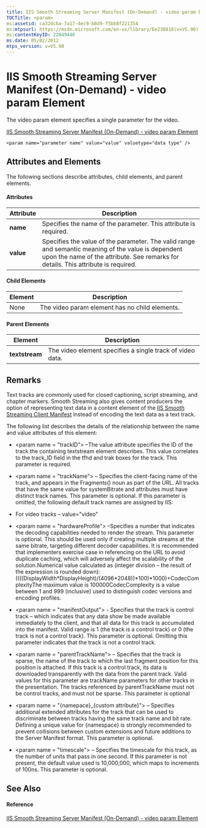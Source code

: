 ```yaml
---
title: IIS Smooth Streaming Server Manifest (On-Demand) - video param Element
TOCTitle: <param>
ms:assetid: ca32dcba-7a17-4ec9-b8d9-f5bb8f221354
ms:mtpsurl: https://msdn.microsoft.com/en-us/library/Ee230818(v=VS.90)
ms:contentKeyID: 22049446
ms.date: 05/02/2012
mtps_version: v=VS.90
---
```


# IIS Smooth Streaming Server Manifest (On-Demand) - video param Element

The video param element specifies a single parameter for the video.

[IIS Smooth Streaming Server Manifest (On-Demand) - video param Element](iis-smooth-streaming-server-manifest-on-demand-video-param-element.md)  

    <param name="parameter name" value="value" valuetype="data type" />

## Attributes and Elements

The following sections describe attributes, child elements, and parent elements.

#### Attributes

|Attribute|Description|
|--- |--- |
|**name**|Specifies the name of the parameter. This attribute is required.|
|**value**|Specifies the value of the parameter. The valid range and semantic meaning of the value is dependent upon the name of the attribute. See remarks for details. This attribute is required.|


#### Child Elements

|Element|Description|
|--- |--- |
|None|The video param element has no child elements.|

#### Parent Elements

|Element|Description|
|--- |--- |
|**textstream**|The video element specifies a single track of video data.|

## Remarks

Text tracks are commonly used for closed captioning, script streaming, and chapter markers. Smooth Streaming also gives content producers the option of representing text data in a content element of the [IIS Smooth Streaming Client Manifest](iis-smooth-streaming-client-manifest.md) instead of encoding the text data as a text track.

The following list describes the details of the relationship between the name and value attributes of this element:

  - \<param name = "trackID"\> –The value attribute specifies the ID of the track the containing textstream element describes. This value correlates to the track\_ID field in the tfhd and trak boxes for the track. This parameter is required.

  - \<param name = "trackName"\> – Specifies the client-facing name of the track, and appears in the Fragments() noun as part of the URL. All tracks that have the same value for systemBitrate and attributes must have distinct track names. This parameter is optional. If this parameter is omitted, the following default track names are assigned by IIS:

  - For video tracks – value="video"

  - \<param name = "hardwareProfile"\> –Specifies a number that indicates the decoding capabilities needed to render the stream. This parameter is optional. This should be used only if creating multiple streams at the same bitrate, targeting different decoder capabilities. It is recommended that implementers exercise case in referencing on the URL to avoid duplicate caching, which will adversely affect the scalability of the solution.Numerical value calculated as (integer division – the result of the expression is rounded down):((((DisplayWidth\*DisplayHeight)/(4096\*2048))\*100)\*1000)+CodecComplexityThe maximum value is 100000CodecComplexity is a value between 1 and 999 (inclusive) used to distinguish codec versions and encoding profiles.

  - \<param name = "manifestOutput"\> - Specifies that the track is control track – which indicates that any data show be made available immediately to the client, and that all data for this track is accumulated into the manifest. Valid range is 1 (the track is a control track) or 0 (the track is not a control track). This parameter is optional. Omitting this parameter indicates that the track is not a control track.

  - \<param name = "parentTrackName"\> – Specifies that the track is sparse, the name of the track to which the last fragment position for this position is attached. If this track is a control track, its data is downloaded transparently with the data from the parent track. Valid values for this parameter are trackName parameters for other tracks in the presentation. The tracks referenced by parentTrackName must not be control tracks, and must not be sparse. This parameter is optional

  - \<param name = "{namepace}\_{custom attribute}"\> – Specifies additional extended attributes for the track that can be used to discriminate between tracks having the same track name and bit rate. Defining a unique value for {namespace} is strongly recommended to prevent collisions between custom extensions and future additions to the Server Manifest format. This parameter is optional.

  - \<param name = "timescale"\> – Specifies the timescale for this track, as the number of units that pass in one second. If this parameter is not present, the default value used is 10,000,000, which maps to increments of 100ns. This parameter is optional.

## See Also

#### Reference

[IIS Smooth Streaming Server Manifest (On-Demand) - video param Element](iis-smooth-streaming-server-manifest-on-demand-video-param-element.md)

